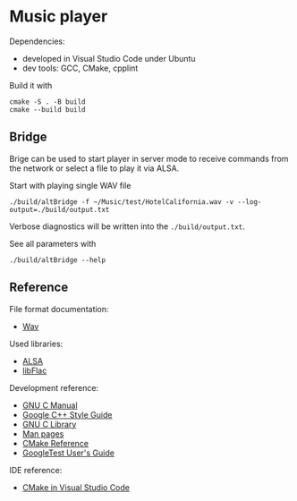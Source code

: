# Music player

Dependencies:
* developed in Visual Studio Code under Ubuntu
* dev tools: GCC, CMake, cpplint

Build it with
```
cmake -S . -B build
cmake --build build
```

## Bridge

Brige can be used to start player in server mode to receive commands from the network or select a file to play it via ALSA.

Start with playing single WAV file
```
./build/altBridge -f ~/Music/test/HotelCalifornia.wav -v --log-output=./build/output.txt
```
Verbose diagnostics will be written into the `./build/output.txt`.

See all parameters with
```
./build/altBridge --help
```

## Reference

File format documentation:
* [Wav](http://tiny.systems/software/soundProgrammer/WavFormatDocs.pdf)

Used libraries:
* [ALSA](https://www.alsa-project.org/wiki/Main_Page)
* [libFlac](https://www.xiph.org/flac/)

Development reference:
* [GNU C Manual](https://www.gnu.org/software/gnu-c-manual/gnu-c-manual.html)
* [Google C++ Style Guide](https://google.github.io/styleguide/cppguide.html)
* [GNU C Library](https://www.gnu.org/software/libc/manual/html_node/)
* [Man pages](https://www.man7.org/linux/man-pages/man2/poll.2.html)
* [CMake Reference](https://cmake.org/cmake/help/v3.22/index.html)
* [GoogleTest User's Guide](https://google.github.io/googletest/)

IDE reference:
* [CMake in Visual Studio Code](https://code.visualstudio.com/docs/cpp/cmake-linux)
